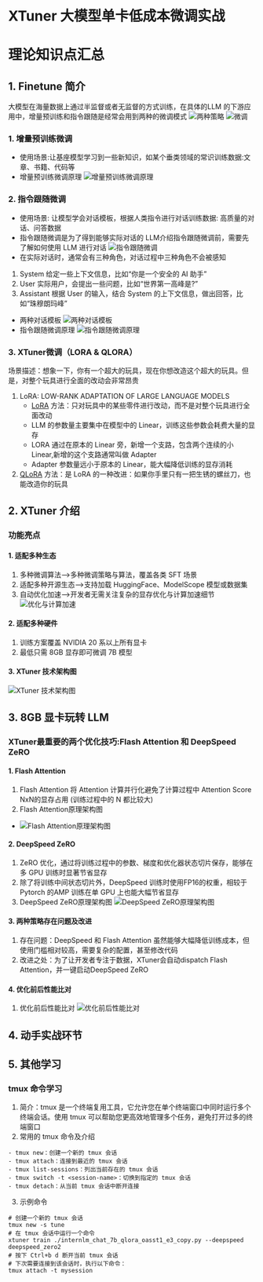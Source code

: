 # XTuner 大模型单卡低成本微调实战
# 理论知识点汇总
## 1. Finetune 简介
大模型在海量数据上通过半监督或者无监督的方式训练，在具体的LLM 的下游应用中，增量预训练和指令跟随是经常会用到两种的微调模式
 ![两种策略](https://github.com/sokolo05/Scholar_PuYu/blob/main/01.%E8%AF%BE%E7%A8%8B%E4%BD%9C%E4%B8%9A/%E5%9B%BE%E7%89%87/%E7%AC%AC4%E8%8A%82%E8%AF%BE/01.%E4%B8%A4%E7%A7%8D%E7%AD%96%E7%95%A5.png)
 ![微调](https://github.com/sokolo05/Scholar_PuYu/blob/main/01.%E8%AF%BE%E7%A8%8B%E4%BD%9C%E4%B8%9A/%E5%9B%BE%E7%89%87/%E7%AC%AC4%E8%8A%82%E8%AF%BE/03.%E5%BE%AE%E8%B0%83.png)
### 1. 增量预训练微调
- 使用场景:让基座模型学习到一些新知识，如某个垂类领域的常识训练数据:文章、书籍、代码等
- 增量预训练微调原理
![增量预训练微调原理](https://github.com/sokolo05/Scholar_PuYu/blob/main/01.%E8%AF%BE%E7%A8%8B%E4%BD%9C%E4%B8%9A/%E5%9B%BE%E7%89%87/%E7%AC%AC4%E8%8A%82%E8%AF%BE/06.%E5%A2%9E%E9%87%8F%E5%BE%AE%E8%B0%83%E5%8E%9F%E7%90%86.png)
### 2. 指令跟随微调
- 使用场景: 让模型学会对话模板，根据人类指令进行对话训练数据: 高质量的对话、问答数据
- 指令跟随微调是为了得到能够实际对话的 LLM介绍指令跟随微调前，需要先了解如何使用 LLM 进行对话
![指令跟随微调](https://github.com/sokolo05/Scholar_PuYu/blob/main/01.%E8%AF%BE%E7%A8%8B%E4%BD%9C%E4%B8%9A/%E5%9B%BE%E7%89%87/%E7%AC%AC4%E8%8A%82%E8%AF%BE/02.%E6%8C%87%E4%BB%A4%E5%BE%AE%E8%B0%83.png)
- 在实际对话时，通常会有三种角色，对话过程中三种角色不会被感知
1. System  给定一些上下文信息，比如“你是一个安全的 AI 助手”
2. User  实际用户，会提出一些问题，比如“世界第一高峰是?”
3. Assistant  根据 User 的输入，结合 System 的上下文信息，做出回答，比如“珠穆朗玛峰”
- 两种对话模板
![两种对话模板](https://github.com/sokolo05/Scholar_PuYu/blob/main/01.%E8%AF%BE%E7%A8%8B%E4%BD%9C%E4%B8%9A/%E5%9B%BE%E7%89%87/%E7%AC%AC4%E8%8A%82%E8%AF%BE/04.%E4%B8%A4%E7%A7%8D%E5%AF%B9%E8%AF%9D%E6%A8%A1%E6%9D%BF.png)
- 指令跟随微调原理
![指令跟随微调原理](https://github.com/sokolo05/Scholar_PuYu/blob/main/01.%E8%AF%BE%E7%A8%8B%E4%BD%9C%E4%B8%9A/%E5%9B%BE%E7%89%87/%E7%AC%AC4%E8%8A%82%E8%AF%BE/05.%E6%8C%87%E4%BB%A4%E5%BE%AE%E8%B0%83%E5%8E%9F%E7%90%86.png)
### 3. XTuner微调（LORA & QLORA）
场景描述：想象一下，你有一个超大的玩具，现在你想改造这个超大的玩具。但是，对整个玩具进行全面的改动会非常昂贵
1. LoRA: LOW-RANK ADAPTATION OF LARGE LANGUAGE MODELS
   - [LoRA](https://arxiv.org/abs/2106.09685) 方法：只对玩具中的某些零件进行改动，而不是对整个玩具进行全面改动
   - LLM 的参数量主要集中在模型中的 Linear，训练这些参数会耗费大量的显存
   - LORA 通过在原本的 Linear 旁，新增一个支路，包含两个连续的小 Linear,新增的这个支路通常叫做 Adapter
   - Adapter 参数量远小于原本的 Linear，能大幅降低训练的显存消耗
2. [QLoRA](https://arxiv.org/abs/2305.14314) 方法：是 LoRA 的一种改进：如果你手里只有一把生锈的螺丝刀，也能改造你的玩具
## 2. XTuner 介绍
### 功能亮点
#### 1. 适配多种生态
1. 多种微调算法——>多种微调策略与算法，覆盖各类 SFT 场景
2. 适配多种开源生态——>支持加载 HuggingFace、ModelScope 模型或数据集
3. 自动优化加速——>开发者无需关注复杂的显存优化与计算加速细节
![优化与计算加速](https://github.com/sokolo05/Scholar_PuYu/blob/main/01.%E8%AF%BE%E7%A8%8B%E4%BD%9C%E4%B8%9A/%E5%9B%BE%E7%89%87/%E7%AC%AC4%E8%8A%82%E8%AF%BE/07.%E5%8F%82%E6%95%B0%E4%BC%98%E5%8C%96%E5%99%A8%E8%B0%83%E5%BA%A6.png)
#### 2. 适配多种硬件
1. 训练方案覆盖 NVIDIA 20 系以上所有显卡
2. 最低只需 8GB 显存即可微调 7B 模型
#### 3. XTuner 技术架构图
![XTuner 技术架构图](https://github.com/sokolo05/Scholar_PuYu/blob/main/01.%E8%AF%BE%E7%A8%8B%E4%BD%9C%E4%B8%9A/%E5%9B%BE%E7%89%87/%E7%AC%AC4%E8%8A%82%E8%AF%BE/08.XTuner%20%E6%8A%80%E6%9C%AF%E6%9E%B6%E6%9E%84%E5%9B%BE.png)
## 3. 8GB 显卡玩转 LLM
### XTuner最重要的两个优化技巧:Flash Attention 和 DeepSpeed ZeRO 
#### 1. Flash Attention
1. Flash Attention 将 Attention 计算并行化避免了计算过程中 Attention Score NxN的显存占用 (训练过程中的 N 都比较大)
2. Flash Attention原理架构图
- ![Flash Attention原理架构图](https://github.com/sokolo05/Scholar_PuYu/blob/main/01.%E8%AF%BE%E7%A8%8B%E4%BD%9C%E4%B8%9A/%E5%9B%BE%E7%89%87/%E7%AC%AC4%E8%8A%82%E8%AF%BE/09.Flash%20Attention.png)
#### 2. DeepSpeed ZeRO 
1. ZeRO 优化，通过将训练过程中的参数、梯度和优化器状态切片保存，能够在多 GPU 训练时显著节省显存
2. 除了将训练中间状态切片外，DeepSpeed 训练时使用FP16的权重，相较于 Pytorch 的AMP 训练在单 GPU 上也能大幅节省显存
3. DeepSpeed ZeRO原理架构图 ![DeepSpeed ZeRO原理架构图](https://github.com/sokolo05/Scholar_PuYu/blob/main/01.%E8%AF%BE%E7%A8%8B%E4%BD%9C%E4%B8%9A/%E5%9B%BE%E7%89%87/%E7%AC%AC4%E8%8A%82%E8%AF%BE/10.DeepSpeed%20ZeRO.png)
#### 3. 两种策略存在问题及改进
1. 存在问题：DeepSpeed 和 Flash Attention 虽然能够大幅降低训练成本，但使用门槛相对较高，需要复杂的配置，甚至修改代码
2. 改进之处：为了让开发者专注于数据，XTuner会自动dispatch Flash Attention，并一键启动DeepSpeed ZeRO
#### 4. 优化前后性能比对
1. 优化前后性能比对 ![优化前后性能比对](https://github.com/sokolo05/Scholar_PuYu/blob/main/01.%E8%AF%BE%E7%A8%8B%E4%BD%9C%E4%B8%9A/%E5%9B%BE%E7%89%87/%E7%AC%AC4%E8%8A%82%E8%AF%BE/11.%E4%BC%98%E5%8C%96%E5%89%8D%E5%90%8E%E5%AF%B9%E6%AF%94.png)
## 4. 动手实战环节



## 5. 其他学习
### tmux 命令学习
1. 简介：tmux 是一个终端复用工具，它允许您在单个终端窗口中同时运行多个终端会话。使用 tmux 可以帮助您更高效地管理多个任务，避免打开过多的终端窗口
2. 常用的 tmux 命令及介绍
```
- tmux new：创建一个新的 tmux 会话
- tmux attach：连接到最近的 tmux 会话
- tmux list-sessions：列出当前存在的 tmux 会话
- tmux switch -t <session-name>：切换到指定的 tmux 会话
- tmux detach：从当前 tmux 会话中断开连接
```
3. 示例命令
  ```
# 创建一个新的 tmux 会话
tmux new -s tune
# 在 tmux 会话中运行一个命令
xtuner train ./internlm_chat_7b_qlora_oasst1_e3_copy.py --deepspeed deepspeed_zero2
# 按下 Ctrl+b d 断开当前 tmux 会话
# 下次需要连接到该会话时，执行以下命令：
tmux attach -t mysession
```
